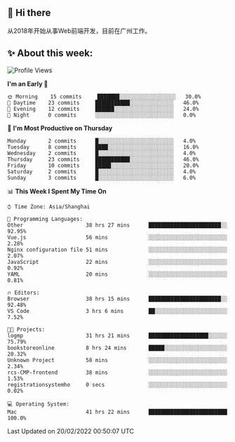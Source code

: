 ## 👋 Hi there

从2018年开始从事Web前端开发，目前在广州工作。

<!--![](https://github-readme-stats.vercel.app/api?username=fxpixels&theme=graywhite&hide_border=true)
![](https://github-readme-stats.vercel.app/api/top-langs/?username=fxpixels&hide_border=true&layout=compact)
-->
<!--
<img src="https://github-readme-stats.vercel.app/api?username=fxpixels&theme=graywhite&hide_border=true" width="500" alt=""/>
<img src="https://github-readme-stats.vercel.app/api/top-langs/?username=fxpixels&hide_border=true&layout=compact" width="300" alt=""/>
-->
## ✨ About this week:
<!--START_SECTION:waka-->
![Profile Views](http://img.shields.io/badge/Profile%20Views-0-blue)

**I'm an Early 🐤** 

```text
🌞 Morning    15 commits     ███████░░░░░░░░░░░░░░░░░░   30.0% 
🌆 Daytime    23 commits     ███████████░░░░░░░░░░░░░░   46.0% 
🌃 Evening    12 commits     ██████░░░░░░░░░░░░░░░░░░░   24.0% 
🌙 Night      0 commits      ░░░░░░░░░░░░░░░░░░░░░░░░░   0.0%

```
📅 **I'm Most Productive on Thursday** 

```text
Monday       2 commits      █░░░░░░░░░░░░░░░░░░░░░░░░   4.0% 
Tuesday      8 commits      ████░░░░░░░░░░░░░░░░░░░░░   16.0% 
Wednesday    2 commits      █░░░░░░░░░░░░░░░░░░░░░░░░   4.0% 
Thursday     23 commits     ███████████░░░░░░░░░░░░░░   46.0% 
Friday       10 commits     █████░░░░░░░░░░░░░░░░░░░░   20.0% 
Saturday     2 commits      █░░░░░░░░░░░░░░░░░░░░░░░░   4.0% 
Sunday       3 commits      █░░░░░░░░░░░░░░░░░░░░░░░░   6.0%

```


📊 **This Week I Spent My Time On** 

```text
⌚︎ Time Zone: Asia/Shanghai

💬 Programming Languages: 
Other                    38 hrs 27 mins      ███████████████████████░░   92.95% 
Vue.js                   56 mins             ░░░░░░░░░░░░░░░░░░░░░░░░░   2.28% 
Nginx configuration file 51 mins             ░░░░░░░░░░░░░░░░░░░░░░░░░   2.07% 
JavaScript               22 mins             ░░░░░░░░░░░░░░░░░░░░░░░░░   0.92% 
YAML                     20 mins             ░░░░░░░░░░░░░░░░░░░░░░░░░   0.81%

🔥 Editors: 
Browser                  38 hrs 15 mins      ███████████████████████░░   92.48% 
VS Code                  3 hrs 6 mins        ██░░░░░░░░░░░░░░░░░░░░░░░   7.52%

🐱‍💻 Projects: 
logmp                    31 hrs 21 mins      ███████████████████░░░░░░   75.79% 
bookstoreonline          8 hrs 24 mins       █████░░░░░░░░░░░░░░░░░░░░   20.32% 
Unknown Project          58 mins             ░░░░░░░░░░░░░░░░░░░░░░░░░   2.34% 
rcs-CMP-frontend         38 mins             ░░░░░░░░░░░░░░░░░░░░░░░░░   1.53% 
registrationsystemho     0 secs              ░░░░░░░░░░░░░░░░░░░░░░░░░   0.02%

💻 Operating System: 
Mac                      41 hrs 22 mins      █████████████████████████   100.0%

```


 Last Updated on 20/02/2022 00:50:07 UTC
<!--END_SECTION:waka-->

<!-- ![Visitor Badge](https://visitor-badge.laobi.icu/badge?page_id=fxpixels) -->

<!--
**FxPixels/FxPixels** is a ✨ _special_ ✨ repository because its `README.md` (this file) appears on your GitHub profile.

Here are some ideas to get you started:

- 🔭 I’m currently working on ...
- 🌱 I’m currently learning ...
- 👯 I’m looking to collaborate on ...
- 🤔 I’m looking for help with ...
- 💬 Ask me about ...
- 📫 How to reach me: ...
- 😄 Pronouns: ...
- ⚡ Fun fact: ...
-->
